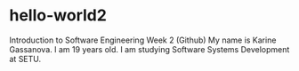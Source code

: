 # hello-world2
Introduction to Software Engineering Week 2 (Github)
My name is Karine Gassanova. I am 19 years old. I am studying Software Systems Development at SETU.
